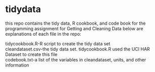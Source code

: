 # tidydata
this repo contains the tidy data, R cookbook, and code book for the programming assignment for Getting and Cleaning Data
below are explanations of each file in the repo:

tidycookbook.R-R script to create the tidy data set  
cleandataset.csv-the tidy data set.  tidycookbook.R used the UCI HAR Dataset to create this file  
codebook.txt-a list of the variables in cleandataset, units, and other information  
